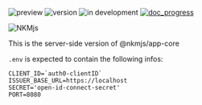 ![preview](https://img.shields.io/badge/-alpha-3ec188.svg)
![version](https://img.shields.io/badge/dynamic/json?color=ed1e79&label=version&query=version&url=https://github.com/Nebukam/nkmjs/raw/main/packages/nkmjs-server-io-aws/package.json)
![in development](https://img.shields.io/badge/license-MIT-black.svg)
[![doc_progress](https://img.shields.io/badge/dynamic/json?color=282725&label=doc&query=documentation_progress&url=https://github.com/Nebukam/nkmjs/raw/main/packages/nkmjs-server-io-aws/metadata.json)](https://nebukam.github.io/nkmjs/documentation/)

![NKMjs][logo]

This is the server-side version of @nkmjs/app-core

`.env` is expected to contain the following infos:

```
CLIENT_ID=`auth0-clientID`
ISSUER_BASE_URL=https://localhost
SECRET='open-id-connect-secret'
PORT=8080
```





[logo]: https://github.com/Nebukam/nkmjs/raw/main/packages/nkmjs-server-io-aws/bin/logo.png "nkmjs-logo"